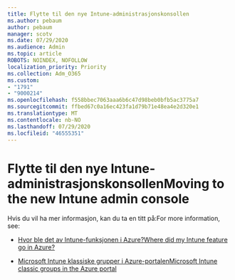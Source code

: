 ```yaml
---
title: Flytte til den nye Intune-administrasjonskonsollen
ms.author: pebaum
author: pebaum
manager: scotv
ms.date: 07/29/2020
ms.audience: Admin
ms.topic: article
ROBOTS: NOINDEX, NOFOLLOW
localization_priority: Priority
ms.collection: Adm_O365
ms.custom:
- "1791"
- "9000214"
ms.openlocfilehash: f558bbec7063aaa6b6c47d98beb0bfb5ac3775a7
ms.sourcegitcommit: ffbed67c0a16ec423fa1d79b71e48ea4e2d320e1
ms.translationtype: MT
ms.contentlocale: nb-NO
ms.lasthandoff: 07/29/2020
ms.locfileid: "46555351"
---
```

# <a name="moving-to-the-new-intune-admin-console"></a><span data-ttu-id="0fd21-102">Flytte til den nye Intune-administrasjonskonsollen</span><span class="sxs-lookup"><span data-stu-id="0fd21-102">Moving to the new Intune admin console</span></span>

<span data-ttu-id="0fd21-103">Hvis du vil ha mer informasjon, kan du ta en titt på:</span><span class="sxs-lookup"><span data-stu-id="0fd21-103">For more information, see:</span></span>

- [<span data-ttu-id="0fd21-104">Hvor ble det av Intune-funksjonen i Azure?</span><span class="sxs-lookup"><span data-stu-id="0fd21-104">Where did my Intune feature go in Azure?</span></span>](https://docs.microsoft.com/intune/ui-changes)

- [<span data-ttu-id="0fd21-105">Microsoft Intune klassiske grupper i Azure-portalen</span><span class="sxs-lookup"><span data-stu-id="0fd21-105">Microsoft Intune classic groups in the Azure portal</span></span>](https://docs.microsoft.com/intune/groups-get-started)